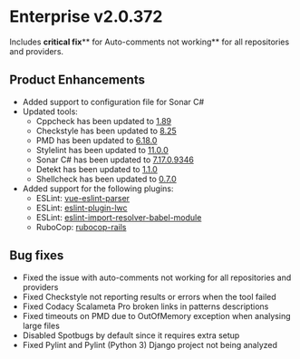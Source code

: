 # Enterprise v2.0.372

<span style="font-weight: 400;">Includes **critical fix**</span><span
style="font-weight: 400;">** for Auto-comments not working** for all
repositories and providers.</span>

## Product Enhancements

-   Added support to configuration file for Sonar C#
-   Updated tools:
    -   Cppcheck has been updated to
        [1.89](https://sourceforge.net/p/cppcheck/news/2019/09/cppcheck-189/)
    -   Checkstyle has been updated to
        [8.25](https://checkstyle.org/releasenotes.html#Release_8.25)
    -   PMD has been updated to
        [6.18.0](https://pmd.github.io/2019/09/15/PMD-6.18.0/)
    -   Stylelint has been updated to
        [11.0.0](https://github.com/stylelint/stylelint/releases/tag/11.0.0)
    -   Sonar C# has been updated to
        [7.17.0.9346](https://github.com/SonarSource/sonar-dotnet/releases/tag/7.17.0.9346)
    -   Detekt has been updated to
        [1.1.0](https://github.com/arturbosch/detekt/releases/tag/1.1.0)
    -   Shellcheck has been updated to
        [0.7.0](https://github.com/koalaman/shellcheck/releases/tag/v0.7.0)
-   Added support for the following plugins:
    -   <span style="font-weight: 400;">ESLint:
        [vue-eslint-parser](https://github.com/mysticatea/vue-eslint-parser)</span>
    -   <span style="font-weight: 400;">ESLint:
        [eslint-plugin-lwc](https://github.com/salesforce/eslint-plugin-lwc)</span>
    -   <span style="font-weight: 400;">ESLint:
        [eslint-import-resolver-babel-module](https://github.com/tleunen/eslint-import-resolver-babel-module)</span>
    -   <span style="font-weight: 400;">RuboCop:
        [rubocop-rails](https://github.com/rubocop-hq/rubocop-rails)</span>

## Bug fixes

-   Fixed the issue with auto-comments not working for all repositories
    and providers
-   Fixed Checkstyle not reporting results or errors when the tool
    failed
-   Fixed Codacy Scalameta Pro broken links in patterns descriptions
-   Fixed timeouts on PMD due to OutOfMemory exception when analysing
    large files
-   Disabled Spotbugs by default since it requires extra setup
-   Fixed Pylint and Pylint (Python 3) Django project not being analyzed
